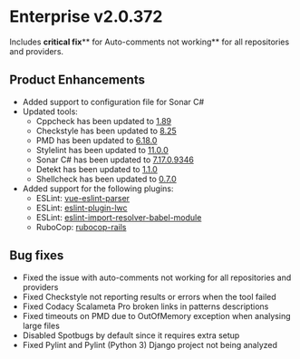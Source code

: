 # Enterprise v2.0.372

<span style="font-weight: 400;">Includes **critical fix**</span><span
style="font-weight: 400;">** for Auto-comments not working** for all
repositories and providers.</span>

## Product Enhancements

-   Added support to configuration file for Sonar C#
-   Updated tools:
    -   Cppcheck has been updated to
        [1.89](https://sourceforge.net/p/cppcheck/news/2019/09/cppcheck-189/)
    -   Checkstyle has been updated to
        [8.25](https://checkstyle.org/releasenotes.html#Release_8.25)
    -   PMD has been updated to
        [6.18.0](https://pmd.github.io/2019/09/15/PMD-6.18.0/)
    -   Stylelint has been updated to
        [11.0.0](https://github.com/stylelint/stylelint/releases/tag/11.0.0)
    -   Sonar C# has been updated to
        [7.17.0.9346](https://github.com/SonarSource/sonar-dotnet/releases/tag/7.17.0.9346)
    -   Detekt has been updated to
        [1.1.0](https://github.com/arturbosch/detekt/releases/tag/1.1.0)
    -   Shellcheck has been updated to
        [0.7.0](https://github.com/koalaman/shellcheck/releases/tag/v0.7.0)
-   Added support for the following plugins:
    -   <span style="font-weight: 400;">ESLint:
        [vue-eslint-parser](https://github.com/mysticatea/vue-eslint-parser)</span>
    -   <span style="font-weight: 400;">ESLint:
        [eslint-plugin-lwc](https://github.com/salesforce/eslint-plugin-lwc)</span>
    -   <span style="font-weight: 400;">ESLint:
        [eslint-import-resolver-babel-module](https://github.com/tleunen/eslint-import-resolver-babel-module)</span>
    -   <span style="font-weight: 400;">RuboCop:
        [rubocop-rails](https://github.com/rubocop-hq/rubocop-rails)</span>

## Bug fixes

-   Fixed the issue with auto-comments not working for all repositories
    and providers
-   Fixed Checkstyle not reporting results or errors when the tool
    failed
-   Fixed Codacy Scalameta Pro broken links in patterns descriptions
-   Fixed timeouts on PMD due to OutOfMemory exception when analysing
    large files
-   Disabled Spotbugs by default since it requires extra setup
-   Fixed Pylint and Pylint (Python 3) Django project not being analyzed
